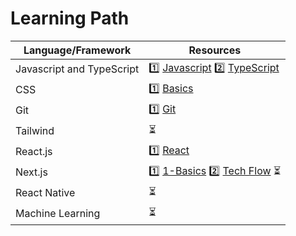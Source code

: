 # Learning Path

| Language/Framework  | Resources |
| ------------- | ------------- |
| Javascript and TypeScript  | 1️⃣ [Javascript](https://github.com/sandeepdewangan/js) 2️⃣ [TypeScript](https://github.com/sandeepdewangan/path/blob/main/ts.md)|
| CSS  | 1️⃣ [Basics](https://github.com/sandeepdewangan/css/blob/main/1-basics.md)  |
| Git  | 1️⃣ [Git](https://github.com/sandeepdewangan/git)  |
| Tailwind  | ⏳ |
| React.js  | 1️⃣ [React](https://github.com/sandeepdewangan/react)  |
| Next.js  | 1️⃣ [1-Basics](https://github.com/sandeepdewangan/1-next-basics) 2️⃣ [Tech Flow](https://github.com/sandeepdewangan/techflow) ⏳|
| React Native  |  ⏳  |
| Machine Learning  |  ⏳  |


